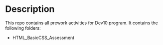 # Description
This repo contains all prework activities for Dev10 program.
It contains the following folders:
* HTML_BasicCSS_Assessment
